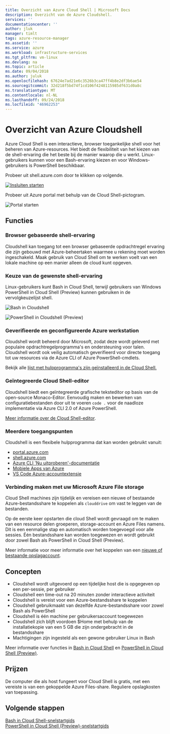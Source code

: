 ```yaml
---
title: Overzicht van Azure Cloud Shell | Microsoft Docs
description: Overzicht van de Azure Cloudshell.
services: ''
documentationcenter: ''
author: jluk
manager: timlt
tags: azure-resource-manager
ms.assetid: ''
ms.service: azure
ms.workload: infrastructure-services
ms.tgt_pltfrm: vm-linux
ms.devlang: na
ms.topic: article
ms.date: 09/04/2018
ms.author: juluk
ms.openlocfilehash: 67624e7ad21e6c3526b3ca47ff4b8e2df3b6ae54
ms.sourcegitcommit: 32d218f5bd74f1cd106f4248115985df631d0a8c
ms.translationtype: MT
ms.contentlocale: nl-NL
ms.lasthandoff: 09/24/2018
ms.locfileid: "46962253"
---
```

# <a name="overview-of-azure-cloud-shell"></a>Overzicht van Azure Cloudshell
Azure Cloud Shell is een interactieve, browser toegankelijke shell voor het beheren van Azure-resources.
Het biedt de flexibiliteit van het kiezen van de shell-ervaring die het beste bij de manier waarop die u werkt.
Linux-gebruikers kunnen voor een Bash-ervaring kiezen en voor Windows-gebruikers is PowerShell beschikbaar.

Probeer uit shell.azure.com door te klikken op volgende.

[![Insluiten starten](https://shell.azure.com/images/launchcloudshell.png "Azure Cloud Shell openen")](https://shell.azure.com)

Probeer uit Azure portal met behulp van de Cloud Shell-pictogram.

![Portal starten](media/overview/portal-launch-icon.png)

## <a name="features"></a>Functies

### <a name="browser-based-shell-experience"></a>Browser gebaseerde shell-ervaring
Cloudshell kan toegang tot een browser gebaseerde opdrachtregel ervaring die zijn gebouwd met Azure-beheertaken waarmee u rekening moet worden ingeschakeld.
Maak gebruik van Cloud Shell om te werken voelt van een lokale machine op een manier alleen de cloud kunt opgeven.

### <a name="choice-of-preferred-shell-experience"></a>Keuze van de gewenste shell-ervaring
Linux-gebruikers kunt Bash in Cloud Shell, terwijl gebruikers van Windows PowerShell in Cloud Shell (Preview) kunnen gebruiken in de vervolgkeuzelijst shell.

![Bash in Cloudshell](media/overview/overview-bash-pic.png)

![PowerShell in Cloudshell (Preview)](media/overview/overview-ps-pic.png)

### <a name="authenticated-and-configured-azure-workstation"></a>Geverifieerde en geconfigureerde Azure werkstation
Cloudshell wordt beheerd door Microsoft, zodat deze wordt geleverd met populaire opdrachtregelprogramma's en ondersteuning voor talen. Cloudshell wordt ook veilig automatisch geverifieerd voor directe toegang tot uw resources via de Azure CLI of Azure PowerShell-cmdlets.

Bekijk alle [lijst met hulpprogramma's zijn geïnstalleerd in de Cloud Shell.](features.md#tools)

### <a name="integrated-cloud-shell-editor"></a>Geïntegreerde Cloud Shell-editor
Cloudshell biedt een geïntegreerde grafische teksteditor op basis van de open-source Monaco-Editor. Eenvoudig maken en bewerken van configuratiebestanden door uit te voeren `code .` voor de naadloze implementatie via Azure CLI 2.0 of Azure PowerShell.

[Meer informatie over de Cloud Shell-editor](using-cloud-shell-editor.md).

### <a name="multiple-access-points"></a>Meerdere toegangspunten
Cloudshell is een flexibele hulpprogramma dat kan worden gebruikt vanuit:
* [portal.azure.com](https://portal.azure.com)
* [shell.azure.com](https://shell.azure.com)
* [Azure CLI 'Nu uitproberen'-documentatie](https://docs.microsoft.com/cli/azure?view=azure-cli-latest)
* [Mobiele Apps van Azure](https://azure.microsoft.com/features/azure-portal/mobile-app/)
* [VS Code Azure-accountextensie](https://marketplace.visualstudio.com/items?itemName=ms-vscode.azure-account)

### <a name="connect-your-microsoft-azure-files-storage"></a>Verbinding maken met uw Microsoft Azure File storage
Cloud Shell machines zijn tijdelijk en vereisen een nieuwe of bestaande Azure-bestandsshare te koppelen als `clouddrive` om vast te leggen van de bestanden.

Op de eerste keer opstarten die cloud Shell wordt gevraagd om te maken van een resource delen groeperen, storage-account en Azure Files namens. Dit is een eenmalige stap en automatisch worden toegevoegd voor alle sessies. Één bestandsshare kan worden toegewezen en wordt gebruikt door zowel Bash als PowerShell in Cloud Shell (Preview).

Meer informatie voor meer informatie over het koppelen van een [nieuwe of bestaande opslagaccount](persisting-shell-storage.md).

## <a name="concepts"></a>Concepten
* Cloudshell wordt uitgevoerd op een tijdelijke host die is opgegeven op een per-sessie, per gebruiker
* Cloudshell een time-out na 20 minuten zonder interactieve activiteit
* Cloudshell is vereist voor een Azure-bestandsshare te koppelen
* Cloudshell gebruikmaakt van dezelfde Azure-bestandsshare voor zowel Bash als PowerShell
* Cloudshell is één machine per gebruikersaccount toegewezen
* Cloudshell zich blijft voordoen $Home met behulp van de installatiekopie van een 5 GB die zijn ondergebracht in de bestandsshare
* Machtigingen zijn ingesteld als een gewone gebruiker Linux in Bash

Meer informatie over functies in [Bash in Cloud Shell](features.md) en [PowerShell in Cloud Shell (Preview)](features-powershell.md).

## <a name="pricing"></a>Prijzen
De computer die als host fungeert voor Cloud Shell is gratis, met een vereiste is van een gekoppelde Azure Files-share. Reguliere opslagkosten van toepassing.

## <a name="next-steps"></a>Volgende stappen
[Bash in Cloud Shell-snelstartgids](quickstart.md) <br>
[PowerShell in Cloud Shell (Preview)-snelstartgids](quickstart-powershell.md)

